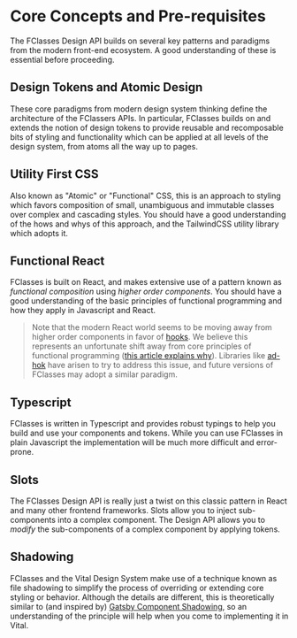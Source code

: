# Core Concepts and Pre-requisites

The FClasses Design API builds on several key patterns and paradigms from the modern front-end
ecosystem.  A good understanding of these is essential before proceeding.

## Design Tokens and Atomic Design

These core paradigms from  modern design system thinking define the architecture of the
FClassers APIs.  In particular, FClasses builds on and extends the notion
of design tokens to provide reusable and recomposable bits of styling and
functionality which can be applied at all levels of the design system, from atoms
all the way up to pages.

## Utility First CSS

Also known as "Atomic" or "Functional" CSS, this is an approach to styling which favors
composition of small, unambiguous and immutable classes over complex and cascading styles.
You should have a good understanding of the hows and whys of this approach, and the
TailwindCSS utility library which adopts it.

## Functional React

FClasses is built on React, and makes extensive use of a pattern
known as *functional composition* using *higher order components*.  You should have a good
understanding of the basic principles of functional programming and how they apply in Javascript
and React.

> Note that the modern React world seems to be moving away from higher order components
> in favor of [hooks](https://legacy.reactjs.org/docs/hooks-intro.html).  We believe
> this represents an unfortunate shift away from core principles of functional programming
> ([this article explains why](https://www.robinwieruch.de/react-higher-order-components/)).
> Libraries like [ad-hok](https://github.com/helixbass/ad-hok) have arisen to try to
> address this issue, and future versions of FClasses may adopt a similar paradigm.

## Typescript

FClasses is written in Typescript and provides robust typings to help you
build and use your components and tokens.  While you can use FClasses in plain Javascript
the implementation will be much more difficult and error-prone.

## Slots

The FClasses Design API is really just a twist on this classic pattern in React and
many other frontend frameworks. Slots allow you to inject sub-components into a complex
component.  The Design API allows you to *modify* the sub-components of a complex
component by applying tokens.

## Shadowing

FClasses and the Vital Design System make use of a technique known as file shadowing
to simplify the process of overriding or extending core styling or behavior. Although
the details are different, this is theoretically similar to (and inspired by)
[Gatsby Component Shadowing](https://www.gatsbyjs.com/blog/2019-04-29-component-shadowing/),
so an understanding of the principle will help when you come to implementing it
in Vital.






